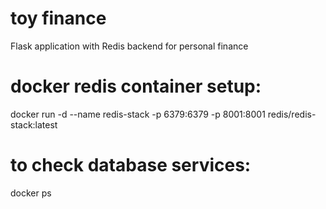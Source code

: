 # toy finance
Flask application with Redis backend for personal finance

# docker redis container setup:
docker run -d --name redis-stack -p 6379:6379 -p 8001:8001 redis/redis-stack:latest

# to check database services:
docker ps
